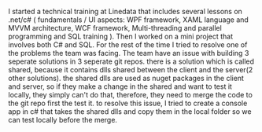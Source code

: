 I started a technical training at Linedata that includes several lessons on .net/c# ( fundamentals / UI aspects: WPF framework, XAML language and MVVM architecture, WCF framework, Multi-threading and parallel programming and SQL training ). Then I worked on a mini project that involves both C# and SQL. For the rest of the time I tried to resolve one of the problems the team was facing. The team have an issue with building 3 seperate solutions in 3 seperate git repos. there is a solution which is called shared, because it contains dlls shared between the client and the server(2 other solutions). the shared dlls are used as nuget packages in the client and server, so if they make a change in the shared and want to test it locally, they simply can't do that, therefore, they need to merge the code to the git repo first the test it. to resolve this issue, I tried to create a console app in c# that takes the shared dlls and copy them in the local folder so we can test locally before the merge.
